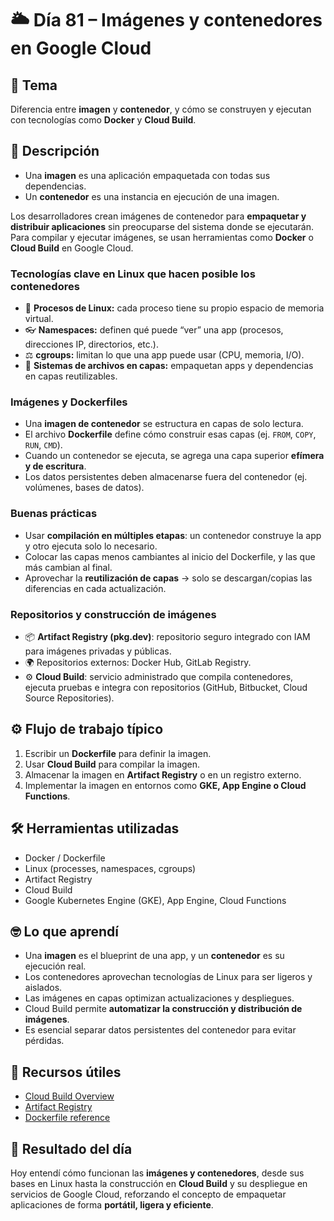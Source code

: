 # 🌥️ Día 81 – Imágenes y contenedores en Google Cloud

## 📌 Tema

Diferencia entre **imagen** y **contenedor**, y cómo se construyen y ejecutan con tecnologías como **Docker** y **Cloud Build**.

## 📝 Descripción

- Una **imagen** es una aplicación empaquetada con todas sus dependencias.
- Un **contenedor** es una instancia en ejecución de una imagen.

Los desarrolladores crean imágenes de contenedor para **empaquetar y distribuir aplicaciones** sin preocuparse del sistema donde se ejecutarán.
Para compilar y ejecutar imágenes, se usan herramientas como **Docker** o **Cloud Build** en Google Cloud.

### Tecnologías clave en Linux que hacen posible los contenedores

- 🧠 **Procesos de Linux:** cada proceso tiene su propio espacio de memoria virtual.
- 👓 **Namespaces:** definen qué puede “ver” una app (procesos, direcciones IP, directorios, etc.).
- ⚖️ **cgroups:** limitan lo que una app puede usar (CPU, memoria, I/O).
- 📂 **Sistemas de archivos en capas:** empaquetan apps y dependencias en capas reutilizables.

### Imágenes y Dockerfiles

- Una **imagen de contenedor** se estructura en capas de solo lectura.
- El archivo **Dockerfile** define cómo construir esas capas (ej. `FROM`, `COPY`, `RUN`, `CMD`).
- Cuando un contenedor se ejecuta, se agrega una capa superior **efímera y de escritura**.
- Los datos persistentes deben almacenarse fuera del contenedor (ej. volúmenes, bases de datos).

### Buenas prácticas

- Usar **compilación en múltiples etapas**: un contenedor construye la app y otro ejecuta solo lo necesario.
- Colocar las capas menos cambiantes al inicio del Dockerfile, y las que más cambian al final.
- Aprovechar la **reutilización de capas** → solo se descargan/copias las diferencias en cada actualización.

### Repositorios y construcción de imágenes

- 📦 **Artifact Registry (pkg.dev)**: repositorio seguro integrado con IAM para imágenes privadas y públicas.
- 🌍 Repositorios externos: Docker Hub, GitLab Registry.
- ⚙️ **Cloud Build**: servicio administrado que compila contenedores, ejecuta pruebas e integra con repositorios (GitHub, Bitbucket, Cloud Source Repositories).

## ⚙️ Flujo de trabajo típico

1. Escribir un **Dockerfile** para definir la imagen.
2. Usar **Cloud Build** para compilar la imagen.
3. Almacenar la imagen en **Artifact Registry** o en un registro externo.
4. Implementar la imagen en entornos como **GKE, App Engine o Cloud Functions**.

## 🛠️ Herramientas utilizadas

- Docker / Dockerfile
- Linux (processes, namespaces, cgroups)
- Artifact Registry
- Cloud Build
- Google Kubernetes Engine (GKE), App Engine, Cloud Functions

## 🤓 Lo que aprendí

- Una **imagen** es el blueprint de una app, y un **contenedor** es su ejecución real.
- Los contenedores aprovechan tecnologías de Linux para ser ligeros y aislados.
- Las imágenes en capas optimizan actualizaciones y despliegues.
- Cloud Build permite **automatizar la construcción y distribución de imágenes**.
- Es esencial separar datos persistentes del contenedor para evitar pérdidas.

## 🔗 Recursos útiles

- [Cloud Build Overview](https://cloud.google.com/build/docs/overview)
- [Artifact Registry](https://cloud.google.com/artifact-registry)
- [Dockerfile reference](https://docs.docker.com/engine/reference/builder/)

## 🚀 Resultado del día

Hoy entendí cómo funcionan las **imágenes y contenedores**, desde sus bases en Linux hasta la construcción en **Cloud Build** y su despliegue en servicios de Google Cloud, reforzando el concepto de empaquetar aplicaciones de forma **portátil, ligera y eficiente**.
